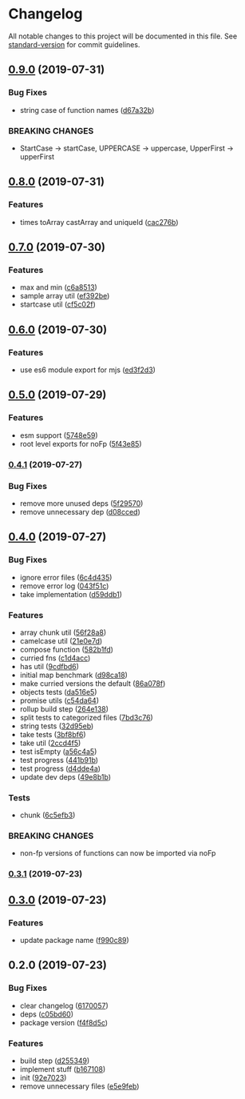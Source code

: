 # Changelog

All notable changes to this project will be documented in this file. See [standard-version](https://github.com/conventional-changelog/standard-version) for commit guidelines.

## [0.9.0](https://github.com/asyarb/tiny-compose-fns/compare/v0.8.0...v0.9.0) (2019-07-31)


### Bug Fixes

* string case of function names ([d67a32b](https://github.com/asyarb/tiny-compose-fns/commit/d67a32b))


### BREAKING CHANGES

* StartCase -> startCase, UPPERCASE -> uppercase, UpperFirst -> upperFirst



## [0.8.0](https://github.com/asyarb/tiny-compose-fns/compare/v0.7.0...v0.8.0) (2019-07-31)


### Features

* times toArray castArray and uniqueId ([cac276b](https://github.com/asyarb/tiny-compose-fns/commit/cac276b))



## [0.7.0](https://github.com/asyarb/tiny-compose-fns/compare/v0.6.0...v0.7.0) (2019-07-30)


### Features

* max and min ([c6a8513](https://github.com/asyarb/tiny-compose-fns/commit/c6a8513))
* sample array util ([ef392be](https://github.com/asyarb/tiny-compose-fns/commit/ef392be))
* startcase util ([cf5c02f](https://github.com/asyarb/tiny-compose-fns/commit/cf5c02f))



## [0.6.0](https://github.com/asyarb/tiny-compose-fns/compare/v0.5.0...v0.6.0) (2019-07-30)


### Features

* use es6 module export for mjs ([ed3f2d3](https://github.com/asyarb/tiny-compose-fns/commit/ed3f2d3))



## [0.5.0](https://github.com/asyarb/tiny-compose-fns/compare/v0.4.1...v0.5.0) (2019-07-29)


### Features

* esm support ([5748e59](https://github.com/asyarb/tiny-compose-fns/commit/5748e59))
* root level exports for noFp ([5f43e85](https://github.com/asyarb/tiny-compose-fns/commit/5f43e85))



### [0.4.1](https://github.com/asyarb/tiny-compose-fns/compare/v0.4.0...v0.4.1) (2019-07-27)


### Bug Fixes

* remove more unused deps ([5f29570](https://github.com/asyarb/tiny-compose-fns/commit/5f29570))
* remove unnecessary dep ([d08cced](https://github.com/asyarb/tiny-compose-fns/commit/d08cced))



## [0.4.0](https://github.com/asyarb/tiny-compose-fns/compare/v0.3.1...v0.4.0) (2019-07-27)


### Bug Fixes

* ignore error files ([6c4d435](https://github.com/asyarb/tiny-compose-fns/commit/6c4d435))
* remove error log ([043f51c](https://github.com/asyarb/tiny-compose-fns/commit/043f51c))
* take implementation ([d59ddb1](https://github.com/asyarb/tiny-compose-fns/commit/d59ddb1))


### Features

* array chunk util ([56f28a8](https://github.com/asyarb/tiny-compose-fns/commit/56f28a8))
* camelcase util ([21e0e7d](https://github.com/asyarb/tiny-compose-fns/commit/21e0e7d))
* compose function ([582b1fd](https://github.com/asyarb/tiny-compose-fns/commit/582b1fd))
* curried fns ([c1d4acc](https://github.com/asyarb/tiny-compose-fns/commit/c1d4acc))
* has util ([9cdfbd6](https://github.com/asyarb/tiny-compose-fns/commit/9cdfbd6))
* initial map benchmark ([d98ca18](https://github.com/asyarb/tiny-compose-fns/commit/d98ca18))
* make curried versions the default ([86a078f](https://github.com/asyarb/tiny-compose-fns/commit/86a078f))
* objects tests ([da516e5](https://github.com/asyarb/tiny-compose-fns/commit/da516e5))
* promise utils ([c54da64](https://github.com/asyarb/tiny-compose-fns/commit/c54da64))
* rollup build step ([264e138](https://github.com/asyarb/tiny-compose-fns/commit/264e138))
* split tests to categorized files ([7bd3c76](https://github.com/asyarb/tiny-compose-fns/commit/7bd3c76))
* string tests ([32d95eb](https://github.com/asyarb/tiny-compose-fns/commit/32d95eb))
* take tests ([3bf8bf6](https://github.com/asyarb/tiny-compose-fns/commit/3bf8bf6))
* take util ([2ccd4f5](https://github.com/asyarb/tiny-compose-fns/commit/2ccd4f5))
* test isEmpty ([a56c4a5](https://github.com/asyarb/tiny-compose-fns/commit/a56c4a5))
* test progress ([441b91b](https://github.com/asyarb/tiny-compose-fns/commit/441b91b))
* test progress ([d4dde4a](https://github.com/asyarb/tiny-compose-fns/commit/d4dde4a))
* update dev deps ([49e8b1b](https://github.com/asyarb/tiny-compose-fns/commit/49e8b1b))


### Tests

* chunk ([6c5efb3](https://github.com/asyarb/tiny-compose-fns/commit/6c5efb3))


### BREAKING CHANGES

* non-fp versions of functions can now be imported via noFp



### [0.3.1](https://github.com/asyarb/tiny-compose-fns/compare/v0.3.0...v0.3.1) (2019-07-23)



## [0.3.0](https://github.com/asyarb/tiny-fns/compare/v0.2.0...v0.3.0) (2019-07-23)


### Features

* update package name ([f990c89](https://github.com/asyarb/tiny-fns/commit/f990c89))



## 0.2.0 (2019-07-23)


### Bug Fixes

* clear changelog ([6170057](https://github.com/asyarb/tiny-fns/commit/6170057))
* deps ([c05bd60](https://github.com/asyarb/tiny-fns/commit/c05bd60))
* package version ([f4f8d5c](https://github.com/asyarb/tiny-fns/commit/f4f8d5c))


### Features

* build step ([d255349](https://github.com/asyarb/tiny-fns/commit/d255349))
* implement stuff ([b167108](https://github.com/asyarb/tiny-fns/commit/b167108))
* init ([92e7023](https://github.com/asyarb/tiny-fns/commit/92e7023))
* remove unnecessary files ([e5e9feb](https://github.com/asyarb/tiny-fns/commit/e5e9feb))
